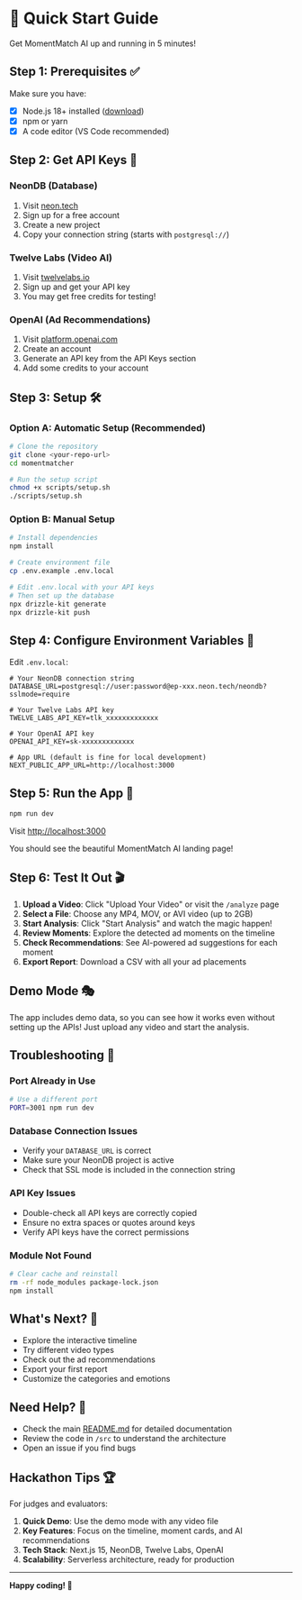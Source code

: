 # 🚀 Quick Start Guide

Get MomentMatch AI up and running in 5 minutes!

## Step 1: Prerequisites ✅

Make sure you have:

- [x] Node.js 18+ installed ([download](https://nodejs.org/))
- [x] npm or yarn
- [x] A code editor (VS Code recommended)

## Step 2: Get API Keys 🔑

### NeonDB (Database)

1. Visit [neon.tech](https://neon.tech)
2. Sign up for a free account
3. Create a new project
4. Copy your connection string (starts with `postgresql://`)

### Twelve Labs (Video AI)

1. Visit [twelvelabs.io](https://twelvelabs.io)
2. Sign up and get your API key
3. You may get free credits for testing!

### OpenAI (Ad Recommendations)

1. Visit [platform.openai.com](https://platform.openai.com)
2. Create an account
3. Generate an API key from the API Keys section
4. Add some credits to your account

## Step 3: Setup 🛠️

### Option A: Automatic Setup (Recommended)

```bash
# Clone the repository
git clone <your-repo-url>
cd momentmatcher

# Run the setup script
chmod +x scripts/setup.sh
./scripts/setup.sh
```

### Option B: Manual Setup

```bash
# Install dependencies
npm install

# Create environment file
cp .env.example .env.local

# Edit .env.local with your API keys
# Then set up the database
npx drizzle-kit generate
npx drizzle-kit push
```

## Step 4: Configure Environment Variables 📝

Edit `.env.local`:

```env
# Your NeonDB connection string
DATABASE_URL=postgresql://user:password@ep-xxx.neon.tech/neondb?sslmode=require

# Your Twelve Labs API key
TWELVE_LABS_API_KEY=tlk_xxxxxxxxxxxxx

# Your OpenAI API key
OPENAI_API_KEY=sk-xxxxxxxxxxxxx

# App URL (default is fine for local development)
NEXT_PUBLIC_APP_URL=http://localhost:3000
```

## Step 5: Run the App 🎯

```bash
npm run dev
```

Visit [http://localhost:3000](http://localhost:3000)

You should see the beautiful MomentMatch AI landing page!

## Step 6: Test It Out 🎬

1. **Upload a Video**: Click "Upload Your Video" or visit the `/analyze` page
2. **Select a File**: Choose any MP4, MOV, or AVI video (up to 2GB)
3. **Start Analysis**: Click "Start Analysis" and watch the magic happen!
4. **Review Moments**: Explore the detected ad moments on the timeline
5. **Check Recommendations**: See AI-powered ad suggestions for each moment
6. **Export Report**: Download a CSV with all your ad placements

## Demo Mode 🎭

The app includes demo data, so you can see how it works even without setting up the APIs! Just upload any video and start the analysis.

## Troubleshooting 🔧

### Port Already in Use

```bash
# Use a different port
PORT=3001 npm run dev
```

### Database Connection Issues

- Verify your `DATABASE_URL` is correct
- Make sure your NeonDB project is active
- Check that SSL mode is included in the connection string

### API Key Issues

- Double-check all API keys are correctly copied
- Ensure no extra spaces or quotes around keys
- Verify API keys have the correct permissions

### Module Not Found

```bash
# Clear cache and reinstall
rm -rf node_modules package-lock.json
npm install
```

## What's Next? 🌟

- Explore the interactive timeline
- Try different video types
- Check out the ad recommendations
- Export your first report
- Customize the categories and emotions

## Need Help? 💬

- Check the main [README.md](./README.md) for detailed documentation
- Review the code in `/src` to understand the architecture
- Open an issue if you find bugs

## Hackathon Tips 🏆

For judges and evaluators:

1. **Quick Demo**: Use the demo mode with any video file
2. **Key Features**: Focus on the timeline, moment cards, and AI recommendations
3. **Tech Stack**: Next.js 15, NeonDB, Twelve Labs, OpenAI
4. **Scalability**: Serverless architecture, ready for production

---

**Happy coding! 🎉**
